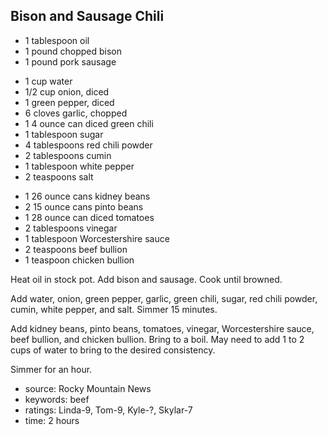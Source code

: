 Bison and Sausage Chili
-----------------------

- 1 tablespoon oil
- 1 pound chopped bison
- 1 pound pork sausage
<!-- -->
- 1 cup water
- 1/2 cup onion, diced
- 1 green pepper, diced
- 6 cloves garlic, chopped
- 1 4 ounce can diced green chili
- 1 tablespoon sugar
- 4 tablespoons red chili powder
- 2 tablespoons cumin
- 1 tablespoon white pepper
- 2 teaspoons salt
<!-- -->
- 1 26 ounce cans kidney beans
- 2 15 ounce cans pinto beans
- 1 28 ounce can diced tomatoes
- 2 tablespoons vinegar
- 1 tablespoon Worcestershire sauce
- 2 teaspoons beef bullion
- 1 teaspoon chicken bullion

Heat oil in stock pot.  Add bison and sausage.  Cook until browned.

Add water, onion, green pepper, garlic, green chili, sugar, red chili
powder, cumin, white pepper, and salt. Simmer 15 minutes.

Add kidney beans, pinto beans, tomatoes, vinegar, Worcestershire
sauce, beef bullion, and chicken bullion.  Bring to a boil.  May need
to add 1 to 2 cups of water to bring to the desired consistency.

Simmer for an hour.

- source: Rocky Mountain News
- keywords: beef
- ratings: Linda-9, Tom-9, Kyle-?, Skylar-7
- time: 2 hours
